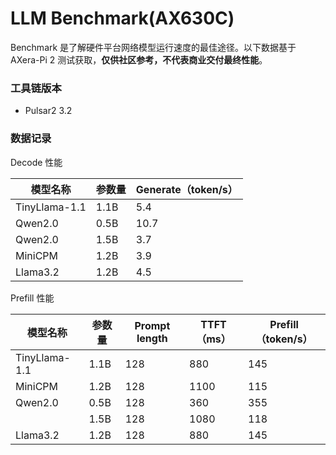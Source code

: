 # LLM Benchmark(AX630C)

Benchmark 是了解硬件平台网络模型运行速度的最佳途径。以下数据基于 AXera-Pi 2 测试获取，**仅供社区参考，不代表商业交付最终性能**。

### 工具链版本
- Pulsar2 3.2

### 数据记录

Decode 性能

| 模型名称      | 参数量 | Generate（token/s） |
| ------------- | ------ | ------------------- |
| TinyLlama-1.1 | 1.1B   | 5.4                 |
| Qwen2.0       | 0.5B   | 10.7                |
| Qwen2.0       | 1.5B   | 3.7                 |
| MiniCPM       | 1.2B   | 3.9                 |
| Llama3.2      | 1.2B   | 4.5                 |

Prefill 性能

| 模型名称      | 参数量 | Prompt length | TTFT（ms） | Prefill（token/s） |
| ------------- | ------ | ------------- | ---------- | ------------------ |
| TinyLlama-1.1 | 1.1B   | 128           | 880        | 145                |
| MiniCPM       | 1.2B   | 128           | 1100       | 115                |
| Qwen2.0       | 0.5B   | 128           | 360        | 355                |
|               | 1.5B   | 128           | 1080       | 118                |
| Llama3.2      | 1.2B   | 128           | 880        | 145                |

